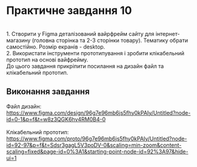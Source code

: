# Практичне завдання 10
<br>
1. Cтворити у Figma  деталізований  вайрфрейм  сайту для інтернет-магазину (головна сторінка та 2-3 сторінки товару). Тематику обрати самостійно. Розмір екранів - desktop.    
<br>
2. Використати інструменти прототипування і зробити клікабельний прототип на основі вайфрейму.    
<br>
До цього завдання прикріпити посилання на дизайн файл та клікабельний прототип.  

## Виконання завдання
Файл дизайн:<br>
https://www.figma.com/design/96g7e96mb6js5fhy0kPAIy/Untitled?node-id=0-1&p=f&t=w8z3QGK6hv4RM0B4-0
<br><br>
Клікабельний прототип:<br>
https://www.figma.com/proto/96g7e96mb6js5fhy0kPAIy/Untitled?node-id=92-97&p=f&t=Sdsr3gagL5V3poDV-0&scaling=min-zoom&content-scaling=fixed&page-id=0%3A1&starting-point-node-id=92%3A97&hide-ui=1
